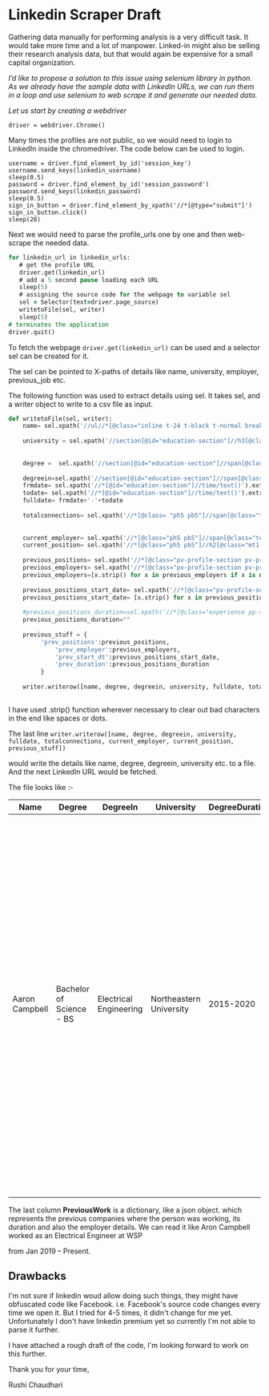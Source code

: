 # Linkedin Scraper Draft



Gathering data manually for performing analysis is a very difficult task. It would take more time and a lot of manpower. Linked-in might also be selling their research analysis data, but that would again be expensive for a small capital organization.

*I’d like to propose a solution to this issue using selenium library in python. As we already have the sample data with LinkedIn URLs, we can run them in a loop and use selenium to web scrape it and generate our needed data.*

*Let us start by creating a webdriver*

```driver = webdriver.Chrome()
driver = webdriver.Chrome()
```



Many times the profiles are not public, so we would need to login to LinkedIn inside the chromedriver. The code below can be used to  login.

```driver.get('https://www.linkedin.com')
username = driver.find_element_by_id('session_key')
username.send_keys(linkedin_username)
sleep(0.5)
password = driver.find_element_by_id('session_password')
password.send_keys(linkedin_password)
sleep(0.5)
sign_in_button = driver.find_element_by_xpath('//*[@type="submit"]')
sign_in_button.click()
sleep(20)
```

 

Next we would need to parse the profile_urls one by one and then web-scrape the needed data.

```for linkedin_url in linkedin_urls:
for linkedin_url in linkedin_urls:   
   # get the profile URL 
   driver.get(linkedin_url)
   # add a 5 second pause loading each URL
   sleep(5)
   # assigning the source code for the webpage to variable sel
   sel = Selector(text=driver.page_source) 
   writetoFile(sel, writer)
   sleep(5)
# terminates the application
driver.quit()
```



To fetch the webpage ```driver.get(linkedin_url)``` can be used and a selector sel can be created for it. 

The sel can be pointed to X-paths of details like name, university, employer, previous_job etc.

The following function was used to extract details using sel. It takes sel, and a writer object to write to a csv file as input.



```python
def writetoFile(sel, writer):
    name= sel.xpath('//ul//*[@class="inline t-24 t-black t-normal break-words"]/text()').extract_first().strip()
    
    university = sel.xpath('//section[@id="education-section"]//h3[@class="pv-entity__school-name t-16 t-black t-bold"]//text()').extract()[0]
        
    
    degree =  sel.xpath('//section[@id="education-section"]//span[@class="pv-entity__comma-item"]//text()').extract()[0]
    
    degreein=sel.xpath('//section[@id="education-section"]//span[@class="pv-entity__comma-item"]//text()').extract()[1]
    frmdate= sel.xpath('//*[@id="education-section"]//time/text()').extract()[0]
    todate= sel.xpath('//*[@id="education-section"]//time/text()').extract()[1]
    fulldate= frmdate+'-'+todate
    
    totalconnections= sel.xpath('//*[@class= "ph5 pb5"]//span[@class="t-16 t-black t-normal"]/text()').extract()[0].strip()
    
    
    current_employer= sel.xpath('//*[@class="ph5 pb5"]//span[@class="text-align-left ml2 t-14 t-black t-bold full-width lt-line-clamp lt-line-clamp--multi-line ember-view"]/text()').extract()[0].strip()
    current_position= sel.xpath('//*[@class="ph5 pb5"]//h2[@class="mt1 t-18 t-black t-normal break-words"]/text()').extract()[0].strip()
    
    previous_positions= sel.xpath('//*[@class="pv-profile-section pv-profile-section--reorder-enabled background-section artdeco-container-card artdeco-card ember-view"]//h3[@class="t-16 t-black t-bold"]/text()').extract()
    previous_employers= sel.xpath('//*[@class="pv-profile-section pv-profile-section--reorder-enabled background-section artdeco-container-card artdeco-card ember-view"]//p[@class= "pv-entity__secondary-title t-14 t-black t-normal"]/text()').extract()
    previous_employers=[x.strip() for x in previous_employers if x is not '']
    
    previous_positions_start_date= sel.xpath('//*[@class="pv-profile-section pv-profile-section--reorder-enabled background-section artdeco-container-card artdeco-card ember-view"]//h4[@class="pv-entity__date-range t-14 t-black--light t-normal"]//text()').extract()
    previous_positions_start_date= [x.strip() for x in previous_positions_start_date if (x is not '' and  'Dates Employed' not in x)]
    
    #previous_positions_duration=sel.xpath('//*[@class="experience pp-section"]//span[@class="date-range__duration"]/text()').extract()
    previous_positions_duration=""
    
    previous_stuff = {
         'prev_positions':previous_positions,
             'prev_employer':previous_employers,
             'prev_start_dt':previous_positions_start_date,
             'prev_duration':previous_positions_duration
         }
    
    writer.writerow([name, degree, degreein, university, fulldate, totalconnections, current_employer, current_position, previous_stuff])
    
```



I have used .strip() function wherever necessary to clear out bad characters in the end like spaces or dots.



The last line  ```writer.writerow([name, degree, degreein, university, fulldate, totalconnections, current_employer, current_position, previous_stuff])```

would write the details like name, degree, degreein, university etc. to a file. And the next LinkedIn URL would be fetched.

The file looks like :-

| Name           | Degree                   | DegreeIn               | University              | DegreeDuration | TotalConnections | CurrentEmployer | CurrentPosition            | PreviousWork                                                 |      |      |      |      |      |      |      |      |      |      |      |      |      |      |      |      |      |      |
| -------------- | ------------------------ | ---------------------- | ----------------------- | -------------- | ---------------- | --------------- | -------------------------- | ------------------------------------------------------------ | ---- | ---- | ---- | ---- | ---- | ---- | ---- | ---- | ---- | ---- | ---- | ---- | ---- | ---- | ---- | ---- | ---- | ---- |
|                |                          |                        |                         |                |                  |                 |                            |                                                              |      |      |      |      |      |      |      |      |      |      |      |      |      |      |      |      |      |      |
| Aaron Campbell | Bachelor of Science - BS | Electrical Engineering | Northeastern University | 2015-2020      | 114 connections  | WSP             | Electrical Engineer at WSP | {'prev_positions': ['Electrical  Engineer', 'Technology Manager', 'Director of Information Technology',  'Signal Engineer Co-op', 'Electrical Engineering Co-op', 'Math/Science  Tutor'], 'prev_employer': ['WSP', '', 'The Saints Academy', '', 'Campbell  Enterprises, Inc', '', 'VHB', '', 'WSP \| Parsons Brinckerhoff', ''],  'prev_start_dt': ['', '', 'Jan 2019 – Present', '', '', '', 'Aug 2016 –  Present', '', '', '', 'Apr 2013 – Oct 2019', '', '', '', 'Jan 2018 – Jun  2018', '', '', '', 'Jan 2017 – Jun 2017', ''], 'prev_duration': ''} |      |      |      |      |      |      |      |      |      |      |      |      |      |      |      |      |      |      |
|                |                          |                        |                         |                |                  |                 |                            |                                                              |      |      |      |      |      |      |      |      |      |      |      |      |      |      |      |      |      |      |
|                |                          |                        |                         |                |                  |                 |                            |                                                              |      |      |      |      |      |      |      |      |      |      |      |      |      |      |      |      |      |      |

The last column **PreviousWork** is a dictionary, like a json object. which represents the previous companies where the person was working, its duration and also the employer details. We can read it like  Aron Campbell worked as an Electrical  Engineer at WSP 

from Jan 2019 – Present.



## Drawbacks

I'm not sure if linkedin woud allow doing such things, they might have obfuscated code like Facebook. i.e. Facebook's source code changes every time we open it. But I tried for 4-5 times, it didn't change for me yet. Unfortunately I don't have linkedin premium yet so currently I'm not able to parse it further. 

I have attached a rough draft of the code, I'm looking forward to work on this further.



Thank you for your time,

Rushi Chaudhari




